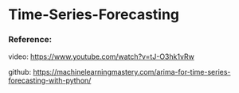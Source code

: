 # Time-Series-Forecasting

### Reference:

video: https://www.youtube.com/watch?v=tJ-O3hk1vRw 

github: https://machinelearningmastery.com/arima-for-time-series-forecasting-with-python/
